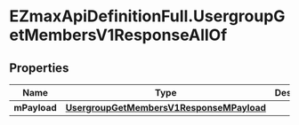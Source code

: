 # EZmaxApiDefinitionFull.UsergroupGetMembersV1ResponseAllOf

## Properties

Name | Type | Description | Notes
------------ | ------------- | ------------- | -------------
**mPayload** | [**UsergroupGetMembersV1ResponseMPayload**](UsergroupGetMembersV1ResponseMPayload.md) |  | 


